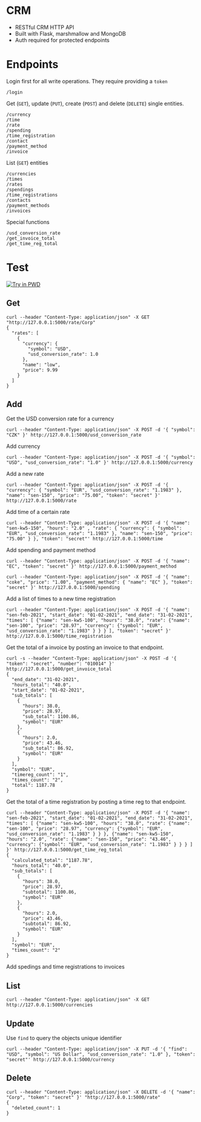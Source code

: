 # CRM

* RESTful CRM HTTP API
* Built with Flask, marshmallow and MongoDB
* Auth required for protected endpoints


# Endpoints

Login first for all write operations. They require providing a `token`
```
/login
```

Get (`GET`), update (`PUT`), create (`POST`) and delete (`DELETE`) single entities.
```
/currency
/time
/rate
/spending
/time_registration
/contact
/payment_method
/invoice
```

List (`GET`) entities
```
/currencies
/times
/rates
/spendings
/time_registrations
/contacts
/payment_methods
/invoices
```

Special functions
```
/usd_conversion_rate
/get_invoice_total
/get_time_reg_total
```

# Test

[![Try in PWD](https://raw.githubusercontent.com/play-with-docker/stacks/master/assets/images/button.png)](https://labs.play-with-docker.com/?stack=https://raw.githubusercontent.com/s-schmidbauer/crm/main/docker-compose.yml)

## Get
```
curl --header "Content-Type: application/json" -X GET "http://127.0.0.1:5000/rate/Corp"
{
  "rates": [
    {
      "currency": {
        "symbol": "USD",
        "usd_conversion_rate": 1.0
      },
      "name": "low",
      "price": 9.99
    }
  ]
}
```

## Add
Get the USD conversion rate for a currency
```
curl --header "Content-Type: application/json" -X POST -d '{ "symbol": "CZK" }' http://127.0.0.1:5000/usd_conversion_rate
```
Add currency
```
curl --header "Content-Type: application/json" -X POST -d '{ "symbol": "USD", "usd_conversion_rate": "1.0" }' http://127.0.0.1:5000/currency
```

Add a new rate
```
curl --header "Content-Type: application/json" -X POST -d '{ "currency": { "symbol": "EUR", "usd_conversion_rate": "1.1983" }, "name": "sen-150", "price": "75.00", "token": "secret" }' http://127.0.0.1:5000/rate
```

Add time of a certain rate
```
curl --header "Content-Type: application/json" -X POST -d '{ "name": "sen-kw5-150", "hours": "2.0" , "rate": { "currency": { "symbol": "EUR", "usd_conversion_rate": "1.1983" }, "name": "sen-150", "price": "75.00" } }, "token": "secret"' http://127.0.0.1:5000/time
```

Add spending and payment method
```
curl --header "Content-Type: application/json" -X POST -d '{ "name": "EC", "token": "secret" }' http://127.0.0.1:5000/payment_method

curl --header "Content-Type: application/json" -X POST -d '{ "name": "coke", "price": "1.00", "payment_method": { "name": "EC" }, "token": "secret" }' http://127.0.0.1:5000/spending
```

Add a list of times to a new time registration
```
curl --header "Content-Type: application/json" -X POST -d '{ "name": "sen-feb-2021", "start_date": "01-02-2021", "end_date": "31-02-2021", "times": [ {"name": "sen-kw5-100", "hours": "38.0", "rate": {"name": "sen-100", "price": "28.97", "currency": {"symbol": "EUR", "usd_conversion_rate": "1.1983" } } } ], "token": "secret" }' http://127.0.0.1:5000/time_registration
```

Get the total of a invoice by posting an invoice to that endpoint.
```
curl -s --header "Content-Type: application/json" -X POST -d '{ "token": "secret", "number": "010014" }' http://127.0.0.1:5000/get_invoice_total
{
  "end_date": "31-02-2021",
  "hours_total": "40.0",
  "start_date": "01-02-2021",
  "sub_totals": [
    {
      "hours": 38.0,
      "price": 28.97,
      "sub_total": 1100.86,
      "symbol": "EUR"
    },
    {
      "hours": 2.0,
      "price": 43.46,
      "sub_total": 86.92,
      "symbol": "EUR"
    }
  ],
  "symbol": "EUR",
  "timereg_count": "1",
  "times_count": "2",
  "total": 1187.78
}

```

Get the total of a time registration by posting a time reg to that endpoint.
```
curl --header "Content-Type: application/json" -X POST -d '{ "name": "sen-feb-2021", "start_date": "01-02-2021", "end_date": "31-02-2021", "times": [ {"name": "sen-kw5-100", "hours": "38.0", "rate": {"name": "sen-100", "price": "28.97", "currency": {"symbol": "EUR", "usd_conversion_rate": "1.1983" } } }, {"name": "sen-kw5-150", "hours": "2.0", "rate": {"name": "sen-150", "price": "43.46", "currency": {"symbol": "EUR", "usd_conversion_rate": "1.1983" } } } ] }' http://127.0.0.1:5000/get_time_reg_total
{
  "calculated_total": "1187.78",
  "hours_total": "40.0",
  "sub_totals": [
    {
      "hours": 38.0,
      "price": 28.97,
      "subtotal": 1100.86,
      "symbol": "EUR"
    },
    {
      "hours": 2.0,
      "price": 43.46,
      "subtotal": 86.92,
      "symbol": "EUR"
    }
  ],
  "symbol": "EUR",
  "times_count": "2"
}

```

Add spedings and time registrations to invoices

## List
```
curl --header "Content-Type: application/json" -X GET http://127.0.0.1:5000/currencies
```

## Update
Use `find` to query the objects unique identifier
```
curl --header "Content-Type: application/json" -X PUT -d '{ "find": "USD", "symbol": "US Dollar", "usd_conversion_rate": "1.0" }, "token": "secret"' http://127.0.0.1:5000/currency
```

## Delete
```
curl --header "Content-Type: application/json" -X DELETE -d '{ "name": "Corp", "token": "secret" }' "http://127.0.0.1:5000/rate"
{
  "deleted_count": 1
}
```
